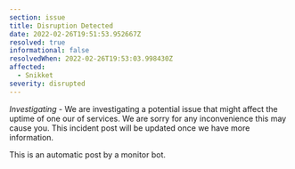 ```yaml
---
section: issue
title: Disruption Detected
date: 2022-02-26T19:51:53.952667Z
resolved: true
informational: false
resolvedWhen: 2022-02-26T19:53:03.998430Z
affected:
  - Snikket
severity: disrupted
---
```

*Investigating* - We are investigating a potential issue that might affect the uptime of one our of services. We are sorry for any inconvenience this may cause you. This incident post will be updated once we have more information.

This is an automatic post by a monitor bot.
        